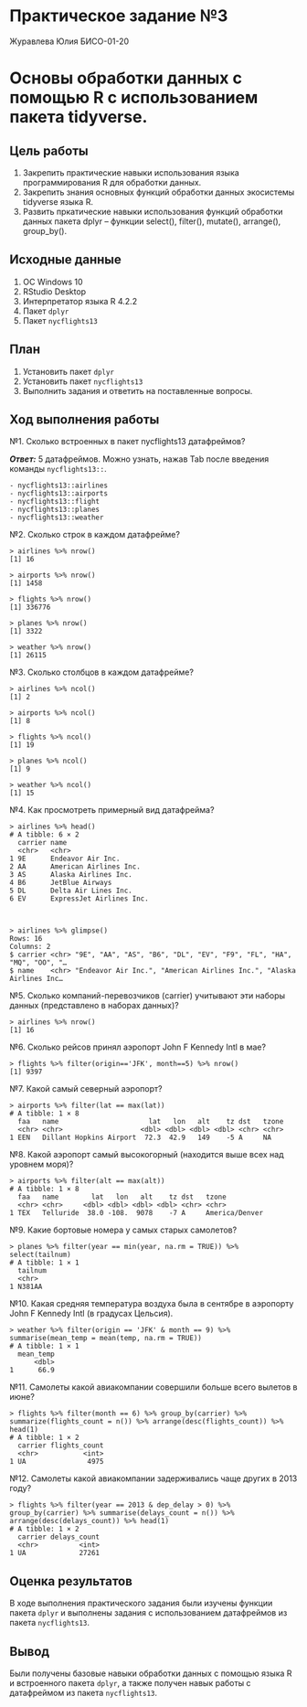 # Практическое задание №3
Журавлева Юлия БИСО-01-20

# Основы обработки данных с помощью R с использованием пакета tidyverse.

## Цель работы

1.  Закрепить практические навыки использования языка программирования R
    для обработки данных.
2.  Закрепить знания основных функций обработки данных экосистемы
    tidyverse языка R.
3.  Развить пркатические навыки использования функций обработки данных
    пакета dplyr – функции select(), filter(), mutate(), arrange(),
    group_by().

## Исходные данные

1.  ОС Windows 10
2.  RStudio Desktop
3.  Интерпретатор языка R 4.2.2
4.  Пакет `dplyr`
5.  Пакет `nycflights13`

## План

1.  Установить пакет `dplyr`
2.  Установить пакет `nycflights13`
3.  Выполнить задания и ответить на поставленные вопросы.

## Ход выполнения работы

№1. Сколько встроенных в пакет nycflights13 датафреймов?

***Ответ:*** 5 датафреймов. Можно узнать, нажав Tab после введения
команды `nycflights13::`.

    - nycflights13::airlines
    - nycflights13::airports
    - nycflights13::flight
    - nycflights13::planes
    - nycflights13::weather

№2. Сколько строк в каждом датафрейме?

    > airlines %>% nrow()
    [1] 16

    > airports %>% nrow()
    [1] 1458

    > flights %>% nrow()
    [1] 336776

    > planes %>% nrow()
    [1] 3322

    > weather %>% nrow()
    [1] 26115

№3. Сколько столбцов в каждом датафрейме?

    > airlines %>% ncol()
    [1] 2

    > airports %>% ncol()
    [1] 8

    > flights %>% ncol()
    [1] 19

    > planes %>% ncol()
    [1] 9

    > weather %>% ncol()
    [1] 15

№4. Как просмотреть примерный вид датафрейма?

    > airlines %>% head()
    # A tibble: 6 × 2
      carrier name                    
      <chr>   <chr>                   
    1 9E      Endeavor Air Inc.       
    2 AA      American Airlines Inc.  
    3 AS      Alaska Airlines Inc.    
    4 B6      JetBlue Airways         
    5 DL      Delta Air Lines Inc.    
    6 EV      ExpressJet Airlines Inc.



    > airlines %>% glimpse()
    Rows: 16
    Columns: 2
    $ carrier <chr> "9E", "AA", "AS", "B6", "DL", "EV", "F9", "FL", "HA", "MQ", "OO", "…
    $ name    <chr> "Endeavor Air Inc.", "American Airlines Inc.", "Alaska Airlines Inc…

№5. Сколько компаний-перевозчиков (carrier) учитывают эти наборы данных
(представлено в наборах данных)?

    > airlines %>% nrow()
    [1] 16

№6. Сколько рейсов принял аэропорт John F Kennedy Intl в мае?

    > flights %>% filter(origin=='JFK', month==5) %>% nrow()
    [1] 9397

№7. Какой самый северный аэропорт?

    > airports %>% filter(lat == max(lat))
    # A tibble: 1 × 8
      faa   name                      lat   lon   alt    tz dst   tzone
      <chr> <chr>                   <dbl> <dbl> <dbl> <dbl> <chr> <chr>
    1 EEN   Dillant Hopkins Airport  72.3  42.9   149    -5 A     NA   

№8. Какой аэропорт самый высокогорный (находится выше всех над уровнем
моря)?

    > airports %>% filter(alt == max(alt))
    # A tibble: 1 × 8
      faa   name        lat   lon   alt    tz dst   tzone         
      <chr> <chr>     <dbl> <dbl> <dbl> <dbl> <chr> <chr>         
    1 TEX   Telluride  38.0 -108.  9078    -7 A     America/Denver

№9. Какие бортовые номера у самых старых самолетов?

    > planes %>% filter(year == min(year, na.rm = TRUE)) %>% select(tailnum)
    # A tibble: 1 × 1
      tailnum
      <chr>  
    1 N381AA 

№10. Какая средняя температура воздуха была в сентябре в аэропорту John
F Kennedy Intl (в градусах Цельсия).

    > weather %>% filter(origin == 'JFK' & month == 9) %>% summarise(mean_temp = mean(temp, na.rm = TRUE))
    # A tibble: 1 × 1
      mean_temp
          <dbl>
    1      66.9

№11. Самолеты какой авиакомпании совершили больше всего вылетов в июне?

    > flights %>% filter(month == 6) %>% group_by(carrier) %>% summarize(flights_count = n()) %>% arrange(desc(flights_count)) %>% head(1)
    # A tibble: 1 × 2
      carrier flights_count
      <chr>           <int>
    1 UA               4975

№12. Самолеты какой авиакомпании задерживались чаще других в 2013 году?

    > flights %>% filter(year == 2013 & dep_delay > 0) %>% group_by(carrier) %>% summarise(delays_count = n()) %>% arrange(desc(delays_count)) %>% head(1)
    # A tibble: 1 × 2
      carrier delays_count
      <chr>          <int>
    1 UA             27261

## Оценка результатов

В ходе выполнения практического задания были изучены функции пакета
`dplyr` и выполнены задания с использованием датафреймов из пакета
`nycflights13`.

## Вывод

Были получены базовые навыки обработки данных с помощью языка R и
встроенного пакета `dplyr`, а также получен навык работы с датафреймом
из пакета `nycflights13`.
